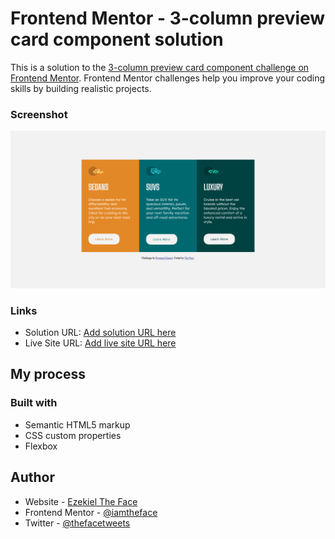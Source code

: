 # Frontend Mentor - 3-column preview card component solution

This is a solution to the [3-column preview card component challenge on Frontend Mentor](https://www.frontendmentor.io/challenges/3column-preview-card-component-pH92eAR2-). Frontend Mentor challenges help you improve your coding skills by building realistic projects.

### Screenshot

![](./images/screenshot.png)

### Links

- Solution URL: [Add solution URL here](https://www.frontendmentor.io/challenges/3column-preview-card-component-pH92eAR2-/hub/3column-preview-card-component-81H5uDOmYU)
- Live Site URL: [Add live site URL here](https://thefaceprevcard.vercel.app)

## My process

### Built with

- Semantic HTML5 markup
- CSS custom properties
- Flexbox

## Author

- Website - [Ezekiel The Face](https://thefaceportfolio.netlify.app)
- Frontend Mentor - [@iamtheface](https://www.frontendmentor.io/profile/iamtheface)
- Twitter - [@thefacetweets](https://www.twitter.com/thefacetweets)
